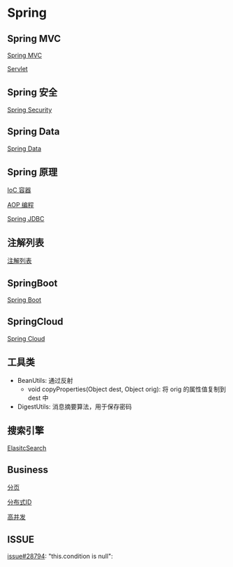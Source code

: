 # Spring

## Spring MVC

[Spring MVC](SpringMVC.md)

[Servlet](Spring_Servlet.md)

## Spring 安全

[Spring Security](SpringSecurity.md)

## Spring Data

[Spring Data](SpringData.md)

## Spring 原理

[IoC 容器](Spring_IoC.md)

[AOP 编程](Spring_AOP.md)

[Spring JDBC](Spring_JDBC.md)

## 注解列表

[注解列表](Spring_Annotation_List.md)

## SpringBoot

[Spring Boot](SpringBoot.md)

## SpringCloud

[Spring Cloud](SpringCloud.md)

## 工具类

-   BeanUtils: 通过反射
    -   void copyProperties(Object dest, Object orig): 将 orig 的属性值复制到 dest 中
-   DigestUtils: 消息摘要算法，用于保存密码

## 搜索引擎

[ElasitcSearch](ElasticSearch.md)

## Business

[分页](Business_Divide_Page.md)

[分布式ID](Business_Distribute_Id.md)

[高并发](Business_High_Concurrency.md)

## ISSUE

[issue#28794](https://github.com/spring-projects/spring-boot/issues/28794): "this.condition is null":
